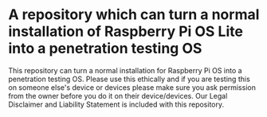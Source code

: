 # A repository which can turn a normal installation of Raspberry Pi OS Lite into a penetration testing OS 

This repository can turn a normal installation for Raspberry Pi OS into a penetration testing OS. Please use this ethically and if you are testing this on someone else's device or devices please make sure you ask permission from the owner before you do it on their device/devices. Our Legal Disclaimer and Liability Statement is included with this repository.
